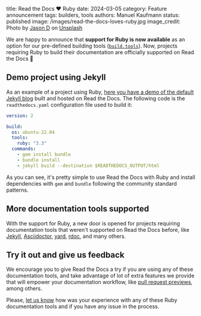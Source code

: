 title: Read the Docs ❤️ Ruby
date: 2024-03-05
category: Feature announcement
tags: builders, tools
authors: Manuel Kaufmann
status: published
image: /images/read-the-docs-loves-ruby.jpg
image_credit: Photo by <a href="https://unsplash.com/@jasondeblooisphotography?utm_content=creditCopyText&utm_medium=referral&utm_source=unsplash">Jason D</a> on <a href="https://unsplash.com/photos/selective-focus-photo-of-red-gemstone-VKLJ-BJlszE?utm_content=creditCopyText&utm_medium=referral&utm_source=unsplash">Unsplash</a>


We are happy to announce that **support for Ruby is now available** as an option for our pre-defined building tools ([`build.tools`](https://docs.readthedocs.io/en/stable/config-file/v2.html#build-tools)).
Now, projects requiring Ruby to build their documentation are officially supported on Read the Docs 🎉

## Demo project using Jekyll

As an example of a project using Ruby, [here you have a demo of the default Jekyll blog](https://test-builds.readthedocs.io/en/jekyll/) built and hosted on Read the Docs.
The following code is the `readthedocs.yaml` configuration file used to build it:


```yaml
version: 2

build:
  os: ubuntu-22.04
  tools:
    ruby: "3.3"
  commands:
    - gem install bundle
    - bundle install
    - jekyll build --destination $READTHEDOCS_OUTPUT/html
```

As you can see, it's pretty simple to use Read the Docs with Ruby
and install dependencies with `gem` and `bundle` following the community standard patterns.


## More documentation tools supported

With the support for Ruby, a new door is opened for projects requiring documentation tools that weren't supported on Read the Docs before,
like [Jekyll](https://jekyllrb.com/), [Asciidoctor](https://asciidoctor.org/), [yard](https://yardoc.org/), [rdoc](https://ruby.github.io/rdoc/), and many others.


## Try it out and give us feedback

We encourage you to give Read the Docs a try if you are using any of these documentation tools,
and take advantage of lot of extra features we provide that will empower your documentation workflow,
like [pull request previews](https://docs.readthedocs.io/en/stable/pull-requests.html), among others.

Please, [let us know](mailto:support@readthedocs.com) how was your experience with any of these Ruby documentation tools and if you have any issue in the process.

